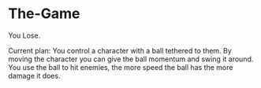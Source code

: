 # The-Game

You Lose.

Current plan:
You control a character with a ball tethered to them.
By moving the character you can give the ball momentum and swing it around.
You use the ball to hit enemies, the more speed the ball has the more damage it does.
